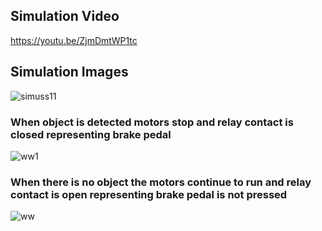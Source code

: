 ## Simulation Video
https://youtu.be/ZjmDmtWP1tc



## Simulation Images
![simuss11](https://user-images.githubusercontent.com/98951784/157361424-76241d1e-306c-4ffe-accd-3242917029ba.png)

### When object is detected motors stop and relay contact is closed representing brake pedal
![ww1](https://user-images.githubusercontent.com/98951784/157372787-a137465b-4f85-4e02-8dc2-dfd0226f84fe.png)

### When there is no object the motors continue to run and relay contact is open representing brake pedal is not pressed
![ww](https://user-images.githubusercontent.com/98951784/157372794-c96d02df-90d3-4afd-9e06-6a8227eec544.png)


